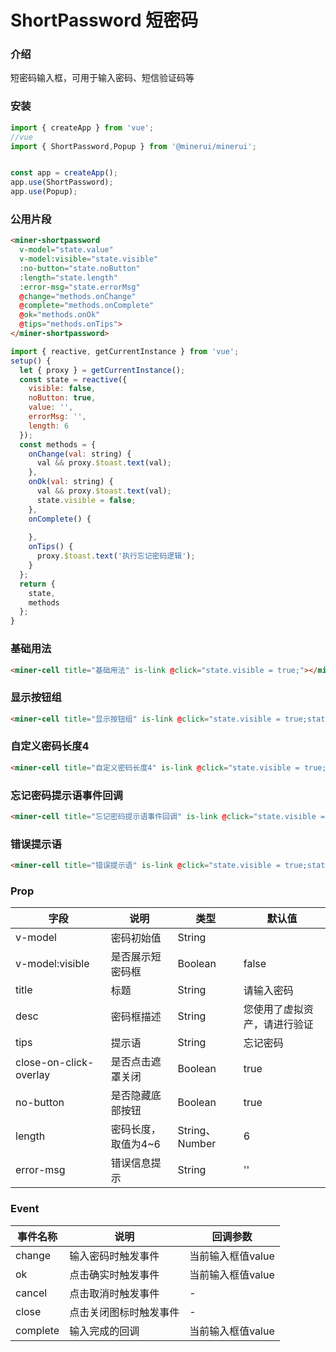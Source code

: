 # ShortPassword 短密码

### 介绍

短密码输入框，可用于输入密码、短信验证码等
### 安装

``` javascript
import { createApp } from 'vue';
//vue
import { ShortPassword,Popup } from '@minerui/minerui';


const app = createApp();
app.use(ShortPassword);
app.use(Popup);

```


### 公用片段

``` html
<miner-shortpassword
  v-model="state.value"
  v-model:visible="state.visible"
  :no-button="state.noButton"
  :length="state.length"
  :error-msg="state.errorMsg"
  @change="methods.onChange"
  @complete="methods.onComplete"
  @ok="methods.onOk"
  @tips="methods.onTips">
</miner-shortpassword>
```

``` javascript
import { reactive, getCurrentInstance } from 'vue';
setup() {
  let { proxy } = getCurrentInstance();
  const state = reactive({
    visible: false,
    noButton: true,
    value: '',
    errorMsg: '',
    length: 6
  });
  const methods = {
    onChange(val: string) {
      val && proxy.$toast.text(val);
    },
    onOk(val: string) {
      val && proxy.$toast.text(val);
      state.visible = false;
    },
    onComplete() {
      
    },
    onTips() {
      proxy.$toast.text('执行忘记密码逻辑');
    }
  };
  return {
    state,
    methods
  };
}

```
### 基础用法

``` html
<miner-cell title="基础用法" is-link @click="state.visible = true;"></miner-cell>
```

### 显示按钮组

``` html
<miner-cell title="显示按钮组" is-link @click="state.visible = true;state.noButton = false;"></miner-cell>
```

### 自定义密码长度4

``` html
<miner-cell title="自定义密码长度4" is-link @click="state.visible = true;state.length = 4;"></miner-cell>
```
### 忘记密码提示语事件回调

``` html
<miner-cell title="忘记密码提示语事件回调" is-link @click="state.visible = true;"></miner-cell>
```

### 错误提示语
``` html
<miner-cell title="错误提示语" is-link @click="state.visible = true;state.errorMsg = '请输入正确密码';"></miner-cell>
```

### Prop


| 字段                   | 说明                | 类型           | 默认值                       |
|------------------------|---------------------|----------------|------------------------------|
| v-model                | 密码初始值          | String         |                              |
| v-model:visible        | 是否展示短密码框    | Boolean        | false                        |
| title                  | 标题                | String         | 请输入密码                   |
| desc                   | 密码框描述          | String         | 您使用了虚拟资产，请进行验证 |
| tips                   | 提示语              | String         | 忘记密码                     |
| close-on-click-overlay | 是否点击遮罩关闭    | Boolean        | true                         |
| no-button              | 是否隐藏底部按钮    | Boolean        | true                         |
| length                 | 密码长度，取值为4~6 | String、Number | 6                            |
| error-msg              | 错误信息提示        | String         | ''                           |


### Event

| 事件名称 | 说明                   | 回调参数 |
|----------|------------------------|----------|
| change   | 输入密码时触发事件     |  当前输入框值value    |
| ok       | 点击确实时触发事件     | 当前输入框值value    |
| cancel   | 点击取消时触发事件     | -    |
| close    | 点击关闭图标时触发事件 | -    |
| complete | 输入完成的回调         | 当前输入框值value    |

